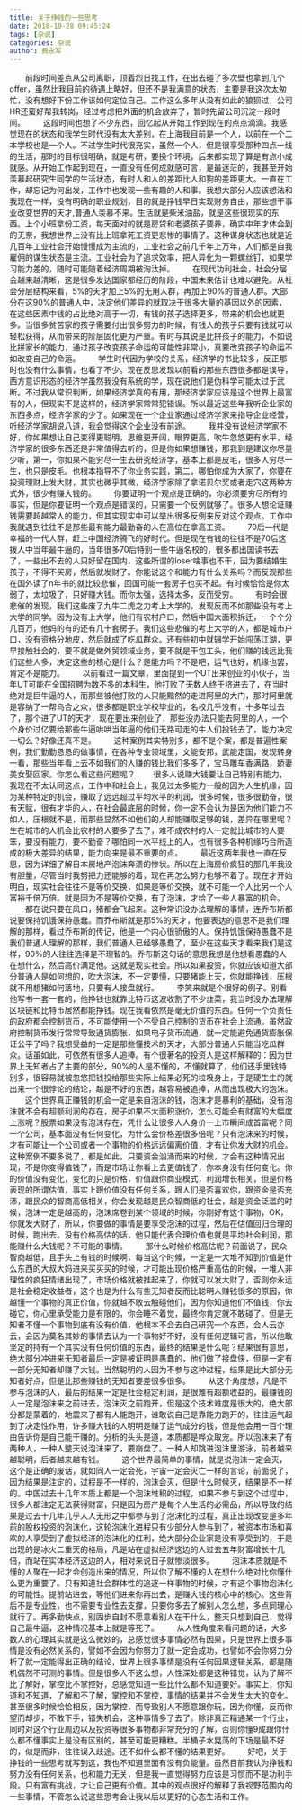 ```yaml
---
title: 关于挣钱的一些思考
date: 2018-10-28 09:45:24
tags: [杂说]
categories: 杂说
author: 费永军
---
```

&emsp;&emsp;前段时间差点从公司离职，顶着烈日找工作，在出去碰了多次壁也拿到几个offer，虽然比我目前的待遇上略好，但还不是我满意的状态，主要是我这次太匆忙，没有想好下份工作该如何定位自己。工作这么多年从没有如此的狼狈过，公司HR还蛮好帮我转岗，经过考虑把外面的机会放弃了，暂时先留公司沉淀一段时间。
&emsp;&emsp;这段时间也想了不少东西，回忆起从开始工作到现在的点点滴滴。我感觉现在的状态和我学生时代没有太大差别，在上海我目前是一个人，以前在一个二本学校也是一个人。不过学生时代很充实，虽然一个人，但是很享受那种四点一线的生活，那时的目标很明确，就是考研，要换个环境，后来都实现了算是有点小成就感。从开始工作起到现在，一直没有任何成就感可言，是最迷茫的，我甚至开始羡慕起研究生同学的生活状态，有时人和人的差距比人和狗的差距更大。一直在工作，却忘记为何出发，工作中也发现一些有趣的人和事。我想大部分人应该想法和我现在一样，没有明确的职业规划，目的就是挣钱早日实现财务自由，那些想干事业改变世界的天才,普通人羡慕不来。生活就是柴米油盐，就是这些很现实的东西。上个小班拿份工资，每天面对的就是房贷和老婆孩子要养，确实中年才体会到的无奈，我想世界上没有比上班拿死工资更悲惨的事情了。这种谋身状态也就是近几百年工业社会开始慢慢成为主流的，工业社会之前几千年上万年，人们都是自我雇佣的谋生状态是主流。工业社会为了追求效率，把人异化为一颗螺丝钉，如果学习能力差的，随时可能随着经济周期被淘汰掉。
&emsp;&emsp;在现代功利社会，社会分层会越来越清晰，这是很多发达国家都经历的阶段，中国未来估计也难以避免。从社会分层结构来看，5%的天才加上5%的无用人群，再加上90%的普通人群。大部分在这90%的普通人中，决定他们差异的就取决于很多大量的基因以外的因素，在这些因素中钱的占比绝对高于一切，有钱的孩子选择更多，带来的机会也就更多。当很多贫苦家的孩子需要付出很多努力的时候，有钱人的孩子只要有钱就可以轻松获得，从而带来的阶层固化更为严重。有时与其说是比拼孩子的能力，不如说比拼家长的能力，通过孩子改变孩子命运的可能性非常小，真要改变孩子的命运不如改变自己的命运。
&emsp;&emsp;学生时代因为学校的关系，经济学的书比较多，反正那时也没有什么事情，也看了不少。现在反思发现以前看的那些东西很多都是误导，西方意识形态的经济学虽然我没有系统的学，现在说他们是伪科学可能太过于武断。不过我从常识判断，如果经济学真的有用，那经济学家应该是这个世界上最富有的人，但现实不是这样的，经济学家常常犯错误。所以最近这些年我听企业家的东西多点，经济学家的少了。如果现在一个企业家通过经济学家来指导企业经营，听经济学家胡说八道，我会觉得这个企业没有前途。
&emsp;&emsp;我并没有说经济学家不好，你如果想让自己变得更聪明，思维更开阔，眼界更高，吹牛忽悠更有水平，经济学家的很多东西还是非常值得去听的，但是你如果想赚钱，那我到是建议你尽量少听，第一，你如果不能穷尽一生去研究经济学，基本上都是皮毛，很多人穷尽一生，也只是皮毛。也根本指导不了你业务实践，第二，哪怕你成为大家了，你要在投资理财上发大财，其实也微乎其微，经济学家除了拿诺贝尔奖或者走穴这两种方式外，很少有赚大钱的。
&emsp;&emsp;你要证明一个观点是正确的，你必须要穷尽所有的事实，但是你要证明一个观点是错误的，只需要一个反例就够了。很多人想论证赚钱需要超越常人的能力，但其实现实中可以举出很多反例来反对这个观点。工作中我就遇到往往不是那些最有能力最勤奋的人在高位在拿高工资。
&emsp;&emsp;70后一代是幸福的一代人群，赶上中国经济腾飞的好时代。但是现在有钱的往往不是70后这拨人中当年最牛逼的，当年很多70后特别一些牛逼名校的，很多都出国读书去了，一些出不去的人只好留在国内，这些所谓的loser啥事也不干，因为要结婚生孩子，不得不买房，然后就发财了。你能说这个和能力有什么关系吗？而反观那些在国外读了n年书的就比较悲催，回国可能一套房子也买不起。有时候恰恰是你太弱了，太垃圾了，只好赚大钱。而你太强，选择太多，反而受穷。
&emsp;&emsp;有时会很悲催的发现，我们这些废了九牛二虎之力考上大学的，发现反而不如那些没有考上大学的同学。因为没有上大学，他们有农村户口，然后中国大面积拆迁，一个个分几百万，他妈的有的还有几十套房子。我们这些悲催的考上大学的人，都是城市户口，没有资格分地皮，然后就成了吃瓜群众。还有些初中就辍学开始闯荡江湖，更早接触社会的，要不就是做外贸领域业务，要不就是干包工头，他们赚的钱远比我们这些人多，决定这些的核心是什么？是能力吗？不是吧，运气也好，机缘也罢，肯定不是能力。
&emsp;&emsp;以前看过一篇文章，里面提到一个UT出来创业的小伙子，当年UT可能在全国招聘为数不多的本科生，他打败了无数人终于挤进去了，在当时绝对是巨牛逼的人，而那些被他打败的人只能黯然的走进阿里的大门，那时阿里就是容纳了一帮乌合之众，很多都是职业学校毕业的，名校几乎没有，十多年过去了，那个进了UT的天才，现在要出来创业了，那些没办法只能去阿里的人，一个个身价过亿要给那些牛逼哄哄当年逼的他们无路可走的牛人们投钱去了，能力决定一切么？好像还真不是。
&emsp;&emsp;这种案例其实特别多，都不是个案，都是普遍性案例，我们勤勤恳恳的做事情，在各种专业领域里，文能安邦，武能定国，发现转身一看，那些当年看上去不如我们的人赚的钱比我们多多了，宝马雕车香满路，娇妻美女娶回家。你怎么看这些问题呢？
&emsp;&emsp;很多人说赚大钱要让自己特别有能力，我现在不太认同这点，工作中和社会上，我见过太多能力一般的因为人生机缘，因为某种特定的机会，赚取了远远超过平均水平的利润，很多时候，很多很勤奋，很有天赋，很有才华的人，在社会最底层的时候，你一定不会认为是因为他们能力不如人，压根就不是，而那些显然不如他们的人却能赚取足够的钱，差异在哪里呢？生在城市的人机会比农村的人要多了去了，难不成农村的人一定就比城市的人要笨，要没有能力，要不勤奋？哪怕同一水平线上的人，也有很多各种机缘巧合所造成的极大差异的结果，能力向来是最不重要的点。
&emsp;&emsp;最近这两年我也一直在反思，因为详细了解日本房地产泡沫奔溃的惨状。所以在上海房价疯狂的那几年我没有胆量，尽管当时我努把力还能够的着，现在再怎么努力也够不着了。现在才开始明白，现实社会往往不是等价交换，如果是等价交换，就不可能一个人比另一个人富裕千倍万倍。就是因为不是等价交换，有了泡沫，才给了一些人暴富的机会。
&emsp;&emsp;都在说只要在风口，猪都会飞起来。这种常识没办法理解的事情，连乔布斯都说要保持饥饿保持愚蠢。而乔布斯就是那5%的天才，他要表达的意思不是我们理解的那样，看过乔布斯的传记，他是一个内心很骄傲的人。保持饥饿保持愚蠢不是我们普通人理解的那样，我们普通人已经够愚蠢了，至少在这些天才看来我们是这样，90%的人往往选择是不理智的。乔布斯这句话的意思我想是他想看愚蠢的人在想什么，然后高价满足他。这就是现实社会。所以如果投资，你就应该知道大部分普通人是如何想的，吹大泡沫，不一定要懂，只要猪能上天，你就能挣钱，压根就不用想猪如何落地，只要有人接盘就行。
&emsp;&emsp;李笑来就是个很好的例子。别看他写书一套一套的，他挣钱也就靠比特币这波收割了不少韭菜，我当时没办法理解区块链和比特币居然都能挣钱。现在我看依然是毫无价值的东西。任何一个负责任的政府都会控制货币，不可能使用一个不受自己控制的货币在社会上流通。虽然政府控制货币发行常常导致通货膨胀，如果电子货币流通，就一定能避免通货膨胀保证公平了吗？我想受益的一定是那些懂技术的天才，大部分普通人只能当吃瓜群众。话虽如此，可依然有很多人追捧。有个很著名的投资人是这样解释的：因为世界上无知者占了主要的部分，90%的人是不懂的，不懂就算了，他们还手里钱特别多，很容易就被忽悠把钱投给那些实际上结果必死的垃圾身上，于是硬生生的就出来一个很悖论的结论，越是不好的东西，越容易被追捧，从而出现极大的泡沫。
&emsp;&emsp;这个世界真正赚钱的机会一定是来自泡沫的钱，泡沫才是暴利的基础，没有泡沫就不会有超额利润的存在，房子如果不大面积涨价，怎么可能会有财富的大幅度上涨呢？股票如果没有泡沫存在，凭什么让很多人人身价一上市瞬间成首富呢？同一个公司，基本面没有任何变化，为什么会价格差很多倍呢？只有泡沫来的时候，才有可能让一个公司或者一个事物的价格远远偏离价值，才有让你发大财的机会。这种案例不要多说了，都是如此，只要资金汹涌而来的时候，才会有这种情况出现，不是你变得值钱了，而是市场让你看上去更值钱了，你本身没有任何变化。你的价值没有变化，变化的只是价格，价值跟你商业模式，利润增长相关，但是价格表现的所谓估值，事实上跟价值没有任何关系，跟人们是否喜欢你，跟资金是否充沛，跟民众的智商高低相关，你会发现越是民众智商低的社会，越是资金泛滥的时候，泡沫一定是越高的，泡沫席卷到某个领域的时候，你刚好有这个事物，OK，你就发大财了，所以，你要做的事情是要享受泡沫的过程，然后在估值回归合理的时候，跑出去。没有价格高估的话，他只能代表合理价值也就是平均社会利润，那能赚什么大钱呢？不可能的事情。
&emsp;&emsp;那什么时候价格高估呢？前面说了，民众智商越低，且手头上有钱的时候啊，每当这个时候，一定是一大堆不知到价值是什么东西的大叔大妈进来买买买的时候，才可能出现价格严重高估的时候，一堆人非理性的疯狂情绪出现了，市场价格就被推起来了，你就可以发大财了，否则你永远是社会稳定收益者，这个也是为什么有些无知者反而比聪明人赚钱很多的原因，你越懂一个事物的真正价值，你就越不敢去触碰他们，因为你知道他们不值钱，你去碰它，你心里承受能力是有限的，你会睡不着觉，最终你肯定就不敢碰了。但是无知者不懂一个事物到底有没有价值，他根本不会去自己研究一个东西，会人云亦云，会因为莫名其妙的事情去认为一个事物好不好，没有任何逻辑可言，所以他敢坚定的持有一个其实没有任何价值的东西，最终的结果是什么呢？结果很有意思，绝大部分冲进来无知者最后一定是被证明是愚蠢的，他们做了接盘侠，但是一定有一部分无知者却赚了大钱。当然聪明的人因为不参与这种过程，结果是比大部分无知者好点，但是比那些赚钱的无知者要差很多很多。
&emsp;&emsp;从这个角度想，凡是不参与泡沫的人，最后的结果一定是社会稳定利润，是很难有超额收益的，最赚钱的人一定是泡沫来之前进去，泡沫灭之前跑开，但是这个技术难度是很大的，绝大部分都是蒙着的，地震来了都有人能跑开，谁敢说自己是靠能力跑开的，往往运气起到了决定性作用，许多赚大钱的人明明是赚了运气成分的钱，但是他会用一百个理由告诉你是自己能干赚的。分析的头头是道，本质都是哗众取宠。所以泡沫来了有两种人，一种人整天说泡沫来了，要崩盘了。一种人却跳进泡沫里游泳，前者越来越聪明，后者越来越有钱。
&emsp;&emsp;这个世界最简单的事情，就是说泡沫一定会灭，这个是正确的废话，就如同人一定会死，宇宙一定会灭亡一样的言论，前面说了，因为结果是注定的，过程是不一样的，泡沫会灭，但是什么时候灭，结果是不一样的。中国过去十几年本质上都是一个泡沫堆积的过程，如果不参与到这个过程中，很多人都注定无法获得财富，只是因为房产是每个人生活的必需品，所以导致的结果是过去十几年几乎人人无形之中都参与到了泡沫化的过程，真正出现改变是多年前的股权投资的泡沫化，这轮泡沫化进程只有少部分人参与到了，被资本市场和喜欢的人享受到了虚拟经济的泡沫化的红利，绝大部分企业家是没有享受到的，于是出现的是冰火二重天的格局，凡是站在虚拟经济这边的人过去五年财富增长十几倍，而站在实体经济这边的人，相对来说日子就惨淡很多。
&emsp;&emsp;泡沫本质就是不懂的人聚在一起才会创造出来的情况，所以你了解不懂的人在想什么绝对比你懂什么更为重要了。只有知道社会群体性的追逐一样事物的时候，才有这个事物泡沫化的可能性。提前站进去，等他们进来你再出去，是赚大钱的核心中的核心。这些背后不是专业性，也不需要专业性去支撑，只要你多去了解别人怎么想，多点同理心就行了。再多勤快点，别固步自封不愿意看别人在干什么，整天只想到自己，觉得自己最牛逼，这种情况基本上就是等死了。
&emsp;&emsp;从人性角度来看问题的话，大多数人的心理其实就是这么微妙的，总感觉很多事情必然有因果，只是世界上很多事情是没有必然关系的，譬如不会因为你努力了就一定会成功，也譬如不会你努力分析了就一定能得出正确的结论，世界上很多事情是没有任何因果逻辑关系，都是随机偶然不可测的事情。但是很多人不这么想，人性深处都是这种错觉，认为了解不比了解好，掌控比不掌控好，总感觉知道一些比什么都不知道要好。事实上，你知道和不知道，了解和不了解，掌控和不掌控，事情的结果并不会发生太大的变化。甚至很多时候恰恰相反，因为掌控，而导致别人不愿意跟你玩，因为你懂，反而你望而却步，不敢下手，错失机会，这种事情多了去了。除非真正精通某一个行业，同时对这个行业周边以及投资等很多事物都非常充分的了解，否则你懂9成跟你什么都不懂事实上是没有区别的，甚至可能更糟糕。半桶子水晃荡的下场是最不好的，似是而非，往往误入歧途。还不如什么都不懂的结果更好。
&emsp;&emsp;好吧，关于挣钱的一些思考就写到这，我也不知道里面有没有负能量。虽然目前我认为挣钱和努力没有任何关系，也和能力无关，但是我一直觉得努力应该是习惯而不是功利手段。只有富有挑战，才让自己更有价值。其中的观点很好的解释了我视野范围内的一些事情，不管怎么说这些思考会让我以后以更好的心态生活和工作。
